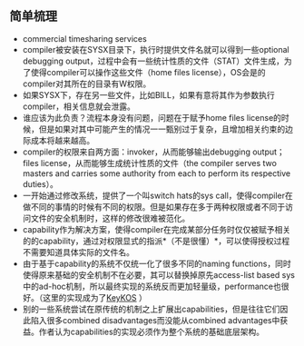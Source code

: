 ## 简单梳理
* commercial timesharing services
* compiler被安装在SYSX目录下，执行时提供文件名就可以得到一些optional debugging output，过程中会有一些统计性质的文件（STAT）文件生成，为了使得compiler可以操作这些文件（home files license），OS会是的compiler对其所在的目录有W权限。
* 如果SYSX下，存在另一些文件，比如BILL，如果有意将其作为参数执行compiler，相关信息就会泄露。
* 谁应该为此负责？流程本身没有问题，问题在于赋予home files license的时候，但是如果对其中可能产生的情况一一甄别过于复杂，且增加相关约束的边际成本将越来越高。
* compiler的权限来自两方面：invoker，从而能够输出debugging output； files license，从而能够生成统计性质的文件（the compiler serves two masters and carries some authority from each to perform its respective duties）。
* 一开始通过修改系统，提供了一个叫switch hats的sys call，使得compiler在做不同的事情的时候有不同的权限。但是如果存在多于两种权限或者不同于访问文件的安全机制时，这样的修改很难被范化。
* capability作为解决方案，使得compiler在完成某部分任务时仅仅被赋予相关的的capability，通过对权限显式的指派*（不是很懂）*，可以使得授权过程不需要知道具体实际的文件名。
* 由于基于capability的系统不仅统一化了很多不同的naming functions，同时使得原来基础的安全机制不在必要，其可以替换掉原先access-list based sys中的ad-hoc机制，所以最终实现的系统反而更加轻量级，performance也很好。（这里的实现成为了[KeyKOS](https://en.wikipedia.org/wiki/KeyKOS) ）
* 别的一些系统尝试在原传统的机制之上扩展出capabilities，但是往往它们因此陷入很多combined disadvantages而没能从combined advantages中获益。作者认为capabilities的实现必须作为整个系统的基础底层架构。